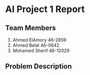 # AI Project 1 Report

## Team Members
1. Ahmed ElAmory 46-2859
2. Ahmed Belal 46-0642
3. Mohamed Sherif 46-12029

## Problem Description
